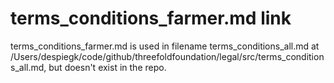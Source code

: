 # terms_conditions_farmer.md link 
terms_conditions_farmer.md is used in filename terms_conditions_all.md at /Users/despiegk/code/github/threefoldfoundation/legal/src/terms_conditions_all.md, but doesn't exist in the repo.